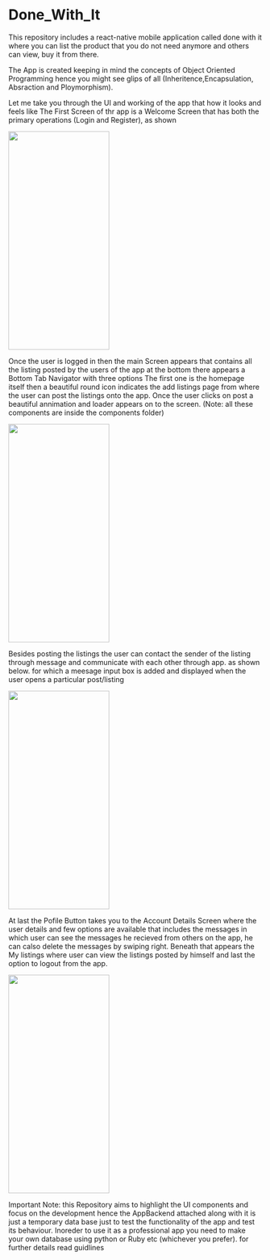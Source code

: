 # Done_With_It
This repository includes a react-native mobile application called done with it where you can list the product that you do not need anymore and others can view, buy it from there.

The App is created keeping in mind the concepts of Object Oriented Programming hence you might see glips of all (Inheritence,Encapsulation, Absraction and Ploymorphism).

Let me take you through the UI and working of the app that how it looks and feels like 
The First Screen of thr app is a Welcome Screen that has both the primary operations (Login and Register), as shown 

<img src="App_visuals/1.gif" width="200" height="433">

Once the user is logged in then the main Screen appears that contains all the listing posted by the users of the app at the bottom there appears a Bottom Tab Navigator with three options The first one is the homepage itself then a beautiful round icon indicates the add listings page from where the user can post the listings onto the app. Once the user clicks on post a beautiful annimation and loader appears on to the screen. (Note: all these components are inside the components folder)

<img src="App_visuals/2.gif" width="200" height="433">

Besides posting the listings the user can contact the sender of the listing through message and communicate with each other through app. as shown below. for which a meesage input box is added and displayed when the user opens a particular post/listing

<img src="App_visuals/3.gif" width="200" height="433">

At last the Pofile Button takes you to the Account Details Screen where the user details and few options are available that includes the messages in which user can see the messages he recieved from others on the app, he can calso delete the messages by swiping right. Beneath that appears the My listings  where user can view the listings posted by himself and last the option to logout from the app.

<img src="App_visuals/4.gif" width="200" height="433">

Important Note: this Repository aims to highlight the UI components and focus on the development hence the AppBackend attached along with it is just a temporary data base just to test the functionality of the app and test its behaviour. Inoreder to use it as a professional app you need to make your own database using python or Ruby etc (whichever you prefer).
for further details read guidlines
